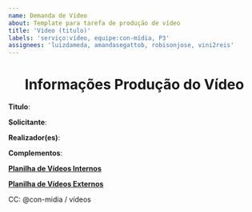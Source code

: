 ```yaml
---
name: Demanda de Vídeo
about: Template para tarefa de produção de vídeo
title: 'Vídeo (titulo)'
labels: 'serviço:vídeo, equipe:con-mídia, P3'
assignees: 'luizdameda, amandasegattob, robisonjose, vini2reis'
---
```


<h1 align="center" >Informações Produção do Vídeo</h1>

**Titulo**:

**Solicitante**:

**Realizador(es)**:

**Complementos**:


**[Planilha de Vídeos Internos](https://docs.google.com/spreadsheets/d/1b7sNcCTQxXXZr4FtC6GtYyAxpd3cPin3ZjUeckLphOI/edit?usp=sharing)**

**[Planilha de Vídeos Externos](https://docs.google.com/spreadsheets/d/17fyR7tVs16PX9SGJ8ghkU4jM8W9UoSqlCE3hm2FrOzk/edit?usp=sharing)**

CC: @con-midia / vídeos
